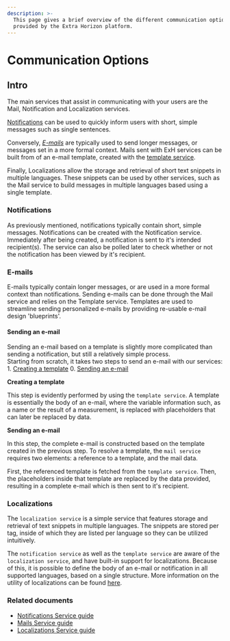 ```yaml
---
description: >-
  This page gives a brief overview of the different communication options
  provided by the Extra Horizon platform.
---
```


# Communication Options

## Intro <a href="#markdown-header-introduction" id="markdown-header-introduction"></a>

The main services that assist in communicating with your users are the Mail, Notification and Localization services.

[Notifications](./#markdown-header-notifications) can be used to quickly inform users with short, simple messages such as single sentences.

Conversely, [_E-mails_](https://bitbucket.org/extrahorizon/exhz-user-guide/src/master/communicate.md#e-mails) are typically used to send longer messages, or messages set in a more formal context. Mails sent with ExH services can be built from of an e-mail template, created with the [template service](broken-reference).

Finally, Localizations allow the storage and retrieval of short text snippets in multiple languages. These snippets can be used by other services, such as the Mail service to build messages in multiple languages based using a single template.

### Notifications <a href="#markdown-header-notifications" id="markdown-header-notifications"></a>

As previously mentioned, notifications typically contain short, simple messages. Notifications can be created with the Notification service. Immediately after being created, a notification is sent to it's intended recipient(s). The service can also be polled later to check whether or not the notification has been viewed by it's recipient.

### E-mails <a href="#markdown-header-e-mails" id="markdown-header-e-mails"></a>

E-mails typically contain longer messages, or are used in a more formal context than notifications. Sending e-mails can be done through the Mail service and relies on the Template service. Templates are used to streamline sending personalized e-mails by providing re-usable e-mail design 'blueprints'.

#### Sending an e-mail <a href="#markdown-header-sending-an-e-mail" id="markdown-header-sending-an-e-mail"></a>

Sending an e-mail based on a template is slightly more complicated than sending a notification, but still a relatively simple process.\
Starting from scratch, it takes two steps to send an e-mail with our services: 1. [Creating a template](https://bitbucket.org/extrahorizon/exhz-user-guide/src/master/communicate.md#creating-a-template) 0. [Sending an e-mail](https://bitbucket.org/extrahorizon/exhz-user-guide/src/master/communicate.md#resolving-a-template)

**Creating a template**

This step is evidently performed by using the `template service`. A template is essentially the body of an e-mail, where the variable information such, as a name or the result of a measurement, is replaced with placeholders that can later be replaced by data.

**Sending an e-mail**

In this step, the complete e-mail is constructed based on the template created in the previous step. To resolve a template, the `mail service` requires two elements: a reference to a template, and the mail data.

First, the referenced template is fetched from the `template service`. Then, the placeholders inside that template are replaced by the data provided, resulting in a complete e-mail which is then sent to it's recipient.

### Localizations <a href="#markdown-header-localizations" id="markdown-header-localizations"></a>

The `localization service` is a simple service that features storage and retrieval of text snippets in multiple languages. The snippets are stored per tag, inside of which they are listed per language so they can be utilized intuitively.

The `notification service` as well as the `template service` are aware of the `localization service`, and have built-in support for localizations. Because of this, it is possible to define the body of an e-mail or notification in all supported languages, based on a single structure. More information on the utility of localizations can be found [here](https://bitbucket.org/extrahorizon/exhz-user-guide/src/master/communicate.md#localizations-2).

### Related documents <a href="#markdown-header-related-documents" id="markdown-header-related-documents"></a>

* [Notifications Service guide](https://developers.extrahorizon.io/services/?service=notifications-service\&redirectToVersion=1)
* [Mails Service guide](https://developers.extrahorizon.io/services/?service=mail-service\&redirectToVersion=1)
* [Localizations Service guide](https://developers.extrahorizon.io/services/?service=localizations-service\&redirectToVersion=1)

